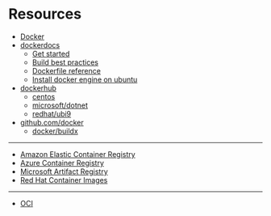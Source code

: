 # Resources

- [Docker](https://www.docker.com/)
- [dockerdocs](https://docs.docker.com/manuals/)
    - [Get started](https://docs.docker.com/get-started/)
    - [Build best practices](https://docs.docker.com/build/building/best-practices/)
    - [Dockerfile reference](https://docs.docker.com/reference/dockerfile/)
    - [Install docker engine on ubuntu](https://docs.docker.com/engine/install/ubuntu/)
- [dockerhub](https://hub.docker.com/)
    - [centos](https://hub.docker.com/_/centos)
    - [microsoft/dotnet](https://hub.docker.com/r/microsoft/dotnet)
    - [redhat/ubi9](https://hub.docker.com/r/redhat/ubi9)
- [github.com/docker](https://github.com/docker)
    - [docker/buildx](https://github.com/docker/buildx/tree/master)

- - -

- [Amazon Elastic Container Registry](https://aws.amazon.com/de/ecr/)
- [Azure Container Registry](https://learn.microsoft.com/en-us/azure/container-registry/)
- [Microsoft Artifact Registry](https://mcr.microsoft.com/en-us/)
- [Red Hat Container Images](https://catalog.redhat.com/software/containers/explore)

- - -

- [OCI](https://opencontainers.org/)